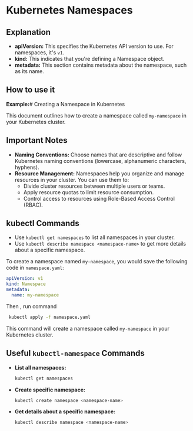 # Kubernetes Namespaces

## Explanation

* **apiVersion:** This specifies the Kubernetes API version to use. For namespaces, it's `v1`.
* **kind:** This indicates that you're defining a Namespace object.
* **metadata:** This section contains metadata about the namespace, such as its name.

## How to use it

**Example:**# Creating a Namespace in Kubernetes

This document outlines how to create a namespace called `my-namespace` in your Kubernetes cluster.

## Important Notes

* **Naming Conventions:** Choose names that are descriptive and follow Kubernetes naming conventions (lowercase, alphanumeric characters, hyphens).
* **Resource Management:** Namespaces help you organize and manage resources in your cluster. You can use them to:
    * Divide cluster resources between multiple users or teams.
    * Apply resource quotas to limit resource consumption.
    * Control access to resources using Role-Based Access Control (RBAC).

## kubectl Commands

* Use `kubectl get namespaces` to list all namespaces in your cluster.
* Use `kubectl describe namespace <namespace-name>` to get more details about a specific namespace.

To create a namespace named `my-namespace`, you would save the following code in `namespace.yaml`:

```yaml
apiVersion: v1
kind: Namespace
metadata:
  name: my-namespace
```

Then , run command

```bash
 kubectl apply -f namespace.yaml
```
This command will create a namespace called `my-namespace` in your Kubernetes cluster.


## Useful `kubectl-namespace` Commands
- **List all namespaces:**
  ```bash
  kubectl get namespaces
  ```
- **Create specific namespace:**
  ```bash
  kubectl create namespace <namespace-name>
  ```
- **Get details about a specific namespace:**
  ```bash
  kubectl describe namespace <namespace-name>
  ```
